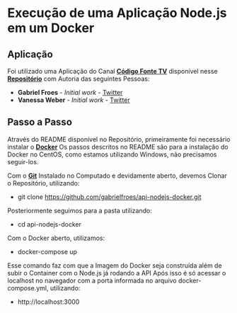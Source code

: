 # Execução de uma Aplicação Node.js em um Docker

## Aplicação

Foi utilizado uma Aplicação do Canal **[Código Fonte TV](https://www.youtube.com/channel/UCFuIUoyHB12qpYa8Jpxoxow)** disponível nesse **[Repositório](https://github.com/gabrielfroes/api-nodejs-docker?tab=readme-ov-file)** com Autoria das seguintes Pessoas:

- **Gabriel Froes** - _Initial work_ - [Twitter](https://www.twitter.com/gabrielfroes)
- **Vanessa Weber** - _Initial work_ - [Twitter](https://www.twitter.com/nessaweberfroes)

## Passo a Passo

Através do README disponível no Repositório, primeiramente foi necessário instalar o **[Docker](https://www.docker.com/)**
Os passos descritos no README são para a instalação do Docker no CentOS, como estamos utilizando Windows, não precisamos seguir-los.

Com o **[Git](https://git-scm.com/downloads/win)** Instalado no Computado e devidamente aberto, devemos Clonar o Repositório, utilizando:
- git clone https://github.com/gabrielfroes/api-nodejs-docker.git

Posteriormente seguimos para a pasta utilizando:

- cd api-nodejs-docker

Com o Docker aberto, utilizamos:

- docker-compose up

Esse comando faz com que a Imagem do Docker seja construída além de subir o Container com o Node.js já rodando a API
Após isso é só acessar o localhost no navegador com a porta informada no arquivo docker-compose.yml, utilizando:
- http://localhost:3000